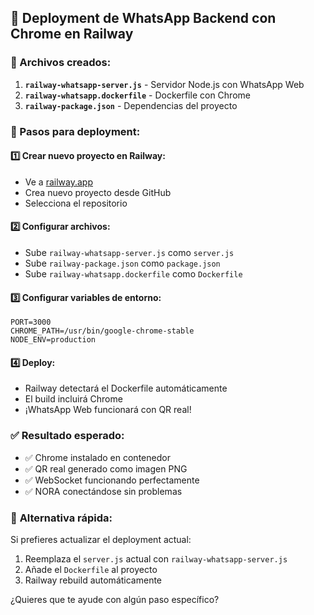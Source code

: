 ## 🚀 Deployment de WhatsApp Backend con Chrome en Railway

### 📁 Archivos creados:

1. **`railway-whatsapp-server.js`** - Servidor Node.js con WhatsApp Web
2. **`railway-whatsapp.dockerfile`** - Dockerfile con Chrome
3. **`railway-package.json`** - Dependencias del proyecto

### 🔧 Pasos para deployment:

#### 1️⃣ **Crear nuevo proyecto en Railway:**
   - Ve a [railway.app](https://railway.app)
   - Crea nuevo proyecto desde GitHub
   - Selecciona el repositorio

#### 2️⃣ **Configurar archivos:**
   - Sube `railway-whatsapp-server.js` como `server.js`
   - Sube `railway-package.json` como `package.json`
   - Sube `railway-whatsapp.dockerfile` como `Dockerfile`

#### 3️⃣ **Configurar variables de entorno:**
   ```
   PORT=3000
   CHROME_PATH=/usr/bin/google-chrome-stable
   NODE_ENV=production
   ```

#### 4️⃣ **Deploy:**
   - Railway detectará el Dockerfile automáticamente
   - El build incluirá Chrome
   - ¡WhatsApp Web funcionará con QR real!

### ✅ **Resultado esperado:**
- ✅ Chrome instalado en contenedor
- ✅ QR real generado como imagen PNG
- ✅ WebSocket funcionando perfectamente
- ✅ NORA conectándose sin problemas

### 🔄 **Alternativa rápida:**
Si prefieres actualizar el deployment actual:
1. Reemplaza el `server.js` actual con `railway-whatsapp-server.js`
2. Añade el `Dockerfile` al proyecto
3. Railway rebuild automáticamente

¿Quieres que te ayude con algún paso específico?
